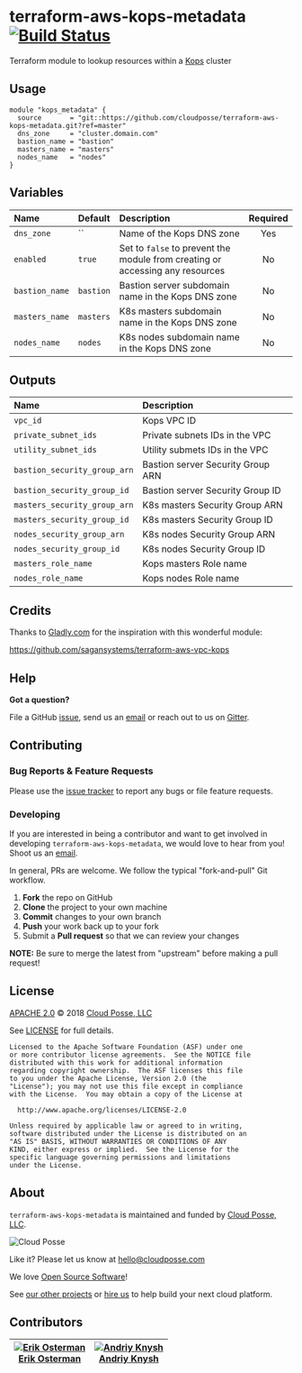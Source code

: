 # terraform-aws-kops-metadata [![Build Status](https://travis-ci.org/cloudposse/terraform-aws-kops-metadata.svg?branch=master)](https://travis-ci.org/cloudposse/terraform-aws-kops-metadata)

Terraform module to lookup resources within a [Kops](https://github.com/kubernetes/kops) cluster


## Usage

```hcl
module "kops_metadata" {
  source       = "git::https://github.com/cloudposse/terraform-aws-kops-metadata.git?ref=master"
  dns_zone     = "cluster.domain.com"
  bastion_name = "bastion"
  masters_name = "masters"
  nodes_name   = "nodes"
}
```


## Variables

|  Name            |  Default             |  Description                                                                     | Required |
|:-----------------|:---------------------|:---------------------------------------------------------------------------------|:--------:|
| `dns_zone`       | ``                   | Name of the Kops DNS zone                                                        | Yes      |
| `enabled`        | `true`               | Set to `false` to prevent the module from creating or accessing any resources    | No       |
| `bastion_name`   | `bastion`            | Bastion server subdomain name in the Kops DNS zone                               | No       |
| `masters_name`   | `masters`            | K8s masters subdomain name in the Kops DNS zone                                  | No       |
| `nodes_name`     | `nodes`              | K8s nodes subdomain name in the Kops DNS zone                                    | No       |


## Outputs

| Name                            | Description                            |
|:--------------------------------|:---------------------------------------|
| `vpc_id`                        | Kops VPC ID                            |
| `private_subnet_ids`            | Private subnets IDs in the VPC         |
| `utility_subnet_ids`            | Utility submets IDs in the VPC         |
| `bastion_security_group_arn`    | Bastion server Security Group ARN      |
| `bastion_security_group_id`     | Bastion server Security Group ID       |
| `masters_security_group_arn`    | K8s masters Security Group ARN         |
| `masters_security_group_id`     | K8s masters Security Group ID          |
| `nodes_security_group_arn`      | K8s nodes Security Group ARN           |
| `nodes_security_group_id`       | K8s nodes Security Group ID            |
| `masters_role_name`             | Kops masters Role name                 |
| `nodes_role_name`               | Kops nodes Role name                   |


## Credits

Thanks to [Gladly.com](https://www.gladly.com/) for the inspiration with this wonderful module:

https://github.com/sagansystems/terraform-aws-vpc-kops


## Help

**Got a question?**

File a GitHub [issue](https://github.com/cloudposse/terraform-aws-kops-metadata/issues), send us an [email](mailto:hello@cloudposse.com) or reach out to us on [Gitter](https://gitter.im/cloudposse/).


## Contributing

### Bug Reports & Feature Requests

Please use the [issue tracker](https://github.com/cloudposse/terraform-aws-kops-metadata/issues) to report any bugs or file feature requests.

### Developing

If you are interested in being a contributor and want to get involved in developing `terraform-aws-kops-metadata`, we would love to hear from you! Shoot us an [email](mailto:hello@cloudposse.com).

In general, PRs are welcome. We follow the typical "fork-and-pull" Git workflow.

 1. **Fork** the repo on GitHub
 2. **Clone** the project to your own machine
 3. **Commit** changes to your own branch
 4. **Push** your work back up to your fork
 5. Submit a **Pull request** so that we can review your changes

**NOTE:** Be sure to merge the latest from "upstream" before making a pull request!


## License

[APACHE 2.0](LICENSE) © 2018 [Cloud Posse, LLC](https://cloudposse.com)

See [LICENSE](LICENSE) for full details.

    Licensed to the Apache Software Foundation (ASF) under one
    or more contributor license agreements.  See the NOTICE file
    distributed with this work for additional information
    regarding copyright ownership.  The ASF licenses this file
    to you under the Apache License, Version 2.0 (the
    "License"); you may not use this file except in compliance
    with the License.  You may obtain a copy of the License at

      http://www.apache.org/licenses/LICENSE-2.0

    Unless required by applicable law or agreed to in writing,
    software distributed under the License is distributed on an
    "AS IS" BASIS, WITHOUT WARRANTIES OR CONDITIONS OF ANY
    KIND, either express or implied.  See the License for the
    specific language governing permissions and limitations
    under the License.


## About

`terraform-aws-kops-metadata` is maintained and funded by [Cloud Posse, LLC][website].

![Cloud Posse](https://cloudposse.com/logo-300x69.png)


Like it? Please let us know at <hello@cloudposse.com>

We love [Open Source Software](https://github.com/cloudposse/)!

See [our other projects][community]
or [hire us][hire] to help build your next cloud platform.

  [website]: https://cloudposse.com/
  [community]: https://github.com/cloudposse/
  [hire]: https://cloudposse.com/contact/


## Contributors

| [![Erik Osterman][erik_img]][erik_web]<br/>[Erik Osterman][erik_web] | [![Andriy Knysh][andriy_img]][andriy_web]<br/>[Andriy Knysh][andriy_web] |
|-------------------------------------------------------|------------------------------------------------------------------|

  [erik_img]: http://s.gravatar.com/avatar/88c480d4f73b813904e00a5695a454cb?s=144
  [erik_web]: https://github.com/osterman/
  [andriy_img]: https://avatars0.githubusercontent.com/u/7356997?v=4&u=ed9ce1c9151d552d985bdf5546772e14ef7ab617&s=144
  [andriy_web]: https://github.com/aknysh/
